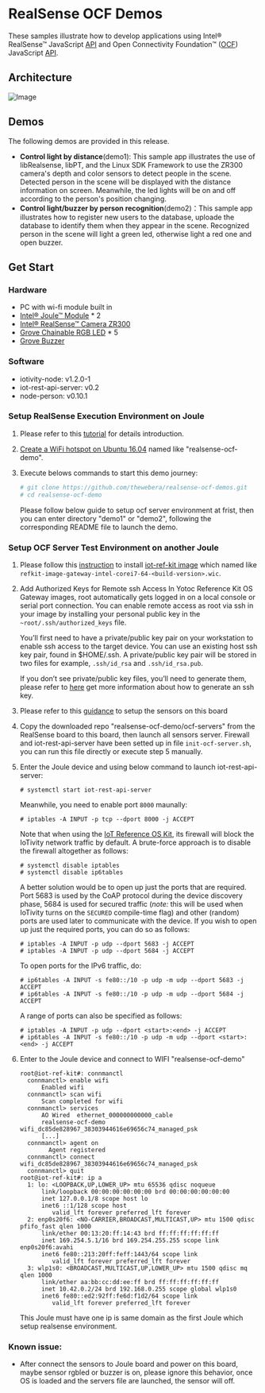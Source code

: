 # RealSense OCF Demos
These samples illustrate how to develop applications using Intel® RealSense™ JavaScript [API](https://01org.github.io/node-realsense/doc/spec) and Open Connectivity Foundation™ ([OCF](https://openconnectivity.org)) JavaScript [API](https://github.com/01org/iot-js-api/tree/master/ocf).

## Architecture

![Image](./doc/sh-rest-arc.png?raw=true)

## Demos
The following demos are provided in this release.
 - **Control light by distance**(demo1): This sample app illustrates the use of libRealsense, libPT, and the Linux SDK Framework to use the ZR300 camera's depth and color sensors to detect people in the scene. Detected person in the scene will be displayed with the distance information on screen. Meanwhile, the led lights will be on and off according to the person's position changing.
 - **Control light/buzzer by person recognition**(demo2)：This sample app illustrates how to register new users to the database, uploade the database to identify them when they appear in the scene. Recognized person in the scene will light a green led, otherwise light a red one and open buzzer.

## Get Start

### Hardware

- PC with wi-fi module built in  
- [Intel® Joule™ Module](https://software.intel.com/en-us/iot/hardware/joule) * 2
- [Intel® RealSense™ Camera ZR300](https://newsroom.intel.com/chip-shots/intel-announces-tools-realsense-technology-development/)
- [Grove Chainable RGB LED](http://www.seeedstudio.com/depot/twig-chainable-rgb-led-p-850.html?cPath=156_157) * 5
- [Grove Buzzer](http://wiki.seeed.cc/Grove-Buzzer/)

### Software
- iotivity-node: v1.2.0-1
- iot-rest-api-server: v0.2
- node-person: v0.10.1

### Setup RealSense Execution Environment on Joule

1. Please refer to this [tutorial](https://github.com/01org/node-realsense/blob/master/doc/setup_environment.md) for details introduction.

2. [Create a WiFi hotspot on Ubuntu 16.04](http://ubuntuhandbook.org/index.php/2016/04/create-wifi-hotspot-ubuntu-16-04-android-supported/) named like "realsense-ocf-demo".

3. Execute belows commands to start this demo journey:
   ```bash
   # git clone https://github.com/thewebera/realsense-ocf-demos.git
   # cd realsense-ocf-demo
   ```
   Please follow below guide to setup ocf server environment at frist, then you can enter directory "demo1" or "demo2", following the corresponding README file to launch the demo. 

### Setup OCF Server Test Environment on another Joule
1. Please follow this [instruction](https://github.com/intel/intel-iot-refkit/blob/master/doc/howtos/image-install.rst) to install
[iot-ref-kit image](http://iot-ref-kit.ostc.intel.com/download/builds/intel-iot-refkit_master/2017-05-31_21-43-10-build-204/images/intel-corei7-64/) which named like `refkit-image-gateway-intel-corei7-64-<build-version>.wic`.

2. Add Authorized Keys for Remote ssh Access
   In Yotoc Reference Kit OS Gateway images, root automatically gets logged in on a local console or serial port connection. You can enable remote access as root via ssh in your image by installing your personal public key in the `~root/.ssh/authorized_keys` file.

   You’ll first need to have a private/public key pair on your workstation to enable ssh access to the target device. You can use an existing host ssh key pair, found in $HOME/.ssh. A private/public key pair will be stored in two files for example, `.ssh/id_rsa` and `.ssh/id_rsa.pub`.

   If you don’t see private/public key files, you’ll need to generate them, please refer to [here](https://help.github.com/articles/connecting-to-github-with-ssh/) get more information about how to  generate an ssh key.

3. Please refer to this [guidance](./ocf-servers/README.md#setting-up-the-hw) to setup the sensors on this board

4. Copy the downloaded repo "realsense-ocf-demo/ocf-servers" from the RealSense board to this board, then launch all sensors server. Firewall and iot-rest-api-server have been setted up in file `init-ocf-server.sh`, you can run this file directly or execute step 5 manually.

5. Enter the Joule device and using below command to launch iot-rest-api-server:

    ```
    # systemctl start iot-rest-api-server
    ```
    
    Meanwhile, you need to enable port `8000` maunally:
    ```
    # iptables -A INPUT -p tcp --dport 8000 -j ACCEPT
    ```

    Note that when using the [IoT Reference OS Kit](https://github.com/intel/intel-iot-refki), its firewall will block the IoTivity network traffic by default. A brute-force approach is to disable the firewall altogether as follows:
    ```
    # systemctl disable iptables
    # systemctl disable ip6tables
    ```
    A better solution would be to open up just the ports that are required. Port 5683 is used by the CoAP protocol during the device discovery phase, 5684 is used for secured traffic (*note:* this will be used when IoTivity turns on the `SECURED` compile-time flag) and other (random) ports are used later to communicate with the device. If you wish to open up just the required ports, you can do so as follows:
    ```
    # iptables -A INPUT -p udp --dport 5683 -j ACCEPT
    # iptables -A INPUT -p udp --dport 5684 -j ACCEPT
    ```
    To open ports for the IPv6 traffic, do:
    ```
    # ip6tables -A INPUT -s fe80::/10 -p udp -m udp --dport 5683 -j ACCEPT
    # ip6tables -A INPUT -s fe80::/10 -p udp -m udp --dport 5684 -j ACCEPT
    ```
    A range of ports can also be specified as follows:
    ```
    # iptables -A INPUT -p udp --dport <start>:<end> -j ACCEPT
    # ip6tables -A INPUT -s fe80::/10 -p udp -m udp --dport <start>:<end> -j ACCEPT
    ```
6. Enter to the Joule device and connect to WIFI "realsense-ocf-demo"
    ```
    root@iot-ref-kit#: connmanctl
      connmanctl> enable wifi
          Enabled wifi
      connmanctl> scan wifi
          Scan completed for wifi
      connmanctl> services
          AO Wired  ethernet_000000000000_cable
          realsense-ocf-demo wifi_dc85de828967_38303944616e69656c74_managed_psk
          [...]
      connmanctl> agent on
	        Agent registered
      connmanctl> connect wifi_dc85de828967_38303944616e69656c74_managed_psk
      connmanctl> quit
    root@iot-ref-kit#: ip a
      1: lo: <LOOPBACK,UP,LOWER_UP> mtu 65536 qdisc noqueue
          link/loopback 00:00:00:00:00:00 brd 00:00:00:00:00:00
          inet 127.0.0.1/8 scope host lo
          inet6 ::1/128 scope host
             valid_lft forever preferred_lft forever
      2: enp0s20f6: <NO-CARRIER,BROADCAST,MULTICAST,UP> mtu 1500 qdisc pfifo_fast qlen 1000
          link/ether 00:13:20:ff:14:43 brd ff:ff:ff:ff:ff:ff
          inet 169.254.5.1/16 brd 169.254.255.255 scope link enp0s20f6:avahi
          inet6 fe80::213:20ff:feff:1443/64 scope link
             valid_lft forever preferred_lft forever
      3: wlp1s0: <BROADCAST,MULTICAST,UP,LOWER_UP> mtu 1500 qdisc mq qlen 1000
          link/ether aa:bb:cc:dd:ee:ff brd ff:ff:ff:ff:ff:ff
          inet 10.42.0.2/24 brd 192.168.0.255 scope global wlp1s0
          inet6 fe80::ed2:92ff:fe6d:f1d2/64 scope link
             valid_lft forever preferred_lft forever
    ```
    This Joule must have one ip is same domain as the first Joule which setup realsense environment.

### Known issue:
- After connect the sensors to Joule board and power on this board, maybe sensor rgbled or buzzer is on, please ignore this behavior, once OS is loaded and the servers file are launched, the sensor will off.

